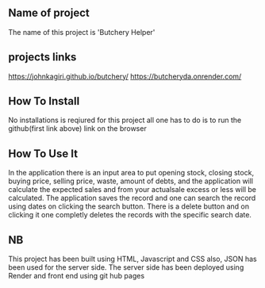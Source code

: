 ## Name of project

The name of this project is 'Butchery Helper'

## projects links

https://johnkagiri.github.io/butchery/
https://butcheryda.onrender.com/

## How To Install

No installations is reqiured for this project all one has to do is to run the github(first link above) link on the browser

## How To Use It

In the application there is an input area to put opening stock, closing stock, buying price, selling price, waste, amount of debts, and the application will calculate the expected sales and from your actualsale excess or less will be calculated. The application saves the record and one can search the record using dates on clicking the search button. There is a delete button and on clicking it one completly deletes the records with the specific search date.

## NB

This project has been built using HTML, Javascript and CSS also, JSON has been used for the server side. The server side has been deployed using Render and front end using git hub pages
